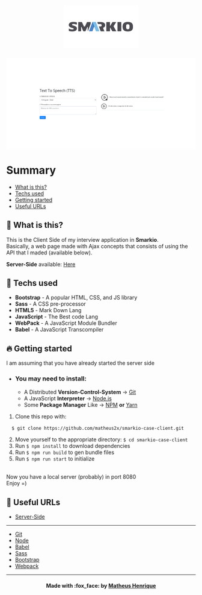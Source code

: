 <h1 align="center">
    <img alt="Logo" title="#logo" width="200px" src=".github/smarkio-logo.png"><br>
</h1>

<img src=".github/screenshot.png" align="center" />

# Summary

- [What is this?](#what-is-this)
- [Techs used](#techs-used)
- [Getting started](#getting-started)
- [Useful URLs](#useful-urls)

<a id="what-is-this"></a>

## :thinking: What is this?

This is the Client Side of my interview application in **Smarkio**.<br>
Basically, a web page made with Ajax concepts that consists of using the API that I maded (available below).

**Server-Side** available: [Here](https://github.com/matheus2x/smarkio-case-server/ "Server-Side")

<a id="techs-used"></a>

## :rocket: Techs used

- **Bootstrap** - A popular HTML, CSS, and JS library
- **Sass** - A CSS pre-processor
- **HTML5** - Mark Down Lang
- **JavaScript** - The Best code Lang
- **WebPack** - A JavaScript Module Bundler
- **Babel** - A JavaScript Transcompiler

<a id="getting-started"></a>

## :fire: Getting started

I am assuming that you have already started the server side

- ### You may **need** to install:

  - A Distributed **Version-Control-System** -> [Git](https://git-scm.com/ "Git")
  - A JavaScript **Interpreter** -> [Node.js](https://nodejs.org/ "Node.js")
  - Some **Package Manager** Like -> [NPM](https://www.npmjs.com/) **or** [Yarn](https://yarnpkg.com/)

1. Clone this repo with:

```sh
  $ git clone https://github.com/matheus2x/smarkio-case-client.git
```

2. Move yourself to the appropriate directory: `$ cd smarkio-case-client`
3. Run `$ npm install` to download dependencies
4. Run `$ npm run build` to gen bundle files
5. Run `$ npm run start` to initialize

<br>Now you have a local server (probably) in port 8080
<br>Enjoy =)

<a id="useful-urls"></a>

## :link: Useful URLs

- [Server-Side](https://github.com/matheus2x/smarkio-case-server/ "Server-Side")

---

- [Git](https://git-scm.com/ "Git")
- [Node](https://nodejs.org/ "Node")
- [Babel](https://babeljs.io/ "Babel")
- [Sass](https://sass-lang.com/ "Sass")
- [Bootstrap](https://getbootstrap.com/ "Bootstrap")
- [Webpack](https://webpack.js.org/ "Webpack")

---

<h4 align="center">
    Made with :fox_face: by <a href="https://www.linkedin.com/in/matheus2x/" target="_blank">Matheus Henrique</a>
</h4>
